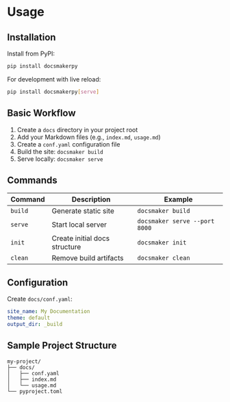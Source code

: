 # Usage

## Installation

Install from PyPI:

```bash
pip install docsmakerpy
```

For development with live reload:

```bash
pip install docsmakerpy[serve]
```

## Basic Workflow

1. Create a `docs` directory in your project root
2. Add your Markdown files (e.g., `index.md`, `usage.md`)
3. Create a `conf.yaml` configuration file
4. Build the site: `docsmaker build`
5. Serve locally: `docsmaker serve`

## Commands

| Command | Description | Example |
|---------|-------------|---------|
| `build` | Generate static site | `docsmaker build` |
| `serve` | Start local server | `docsmaker serve --port 8000` |
| `init` | Create initial docs structure | `docsmaker init` |
| `clean` | Remove build artifacts | `docsmaker clean` |

## Configuration

Create `docs/conf.yaml`:

```yaml
site_name: My Documentation
theme: default
output_dir: _build
```

## Sample Project Structure

```
my-project/
├── docs/
│   ├── conf.yaml
│   ├── index.md
│   └── usage.md
└── pyproject.toml